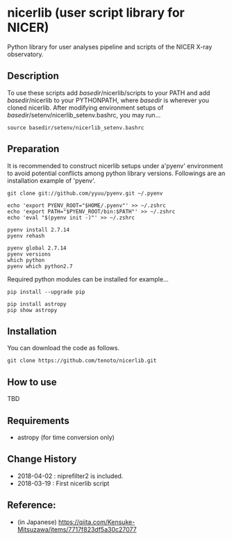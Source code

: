 # nicerlib (user script library for NICER)
Python library for user analyses pipeline and scripts of the NICER X-ray observatory.

## Description
To use these scripts add *basedir*/nicerlib/scripts to your PATH and add *basedir*/nicerlib to your PYTHONPATH, where *basedir* is wherever you cloned nicerlib. After modifying environment setups of *basedir*/setenv/nicerlib_setenv.bashrc, you may run...

```
source basedir/setenv/nicerlib_setenv.bashrc
```


## Preparation 
It is recommended to construct nicerlib setups under a'pyenv' environment to avoid potential conflicts among python library versions. Followings are an installation example of 'pyenv'.

```
git clone git://github.com/yyuu/pyenv.git ~/.pyenv

echo 'export PYENV_ROOT="$HOME/.pyenv"' >> ~/.zshrc
echo 'export PATH="$PYENV_ROOT/bin:$PATH"' >> ~/.zshrc
echo 'eval "$(pyenv init -)"' >> ~/.zshrc

pyenv install 2.7.14
pyenv rehash
 
pyenv global 2.7.14
pyenv versions 
which python
pyenv which python2.7
```

Required python modules can be installed for example...

```
pip install --upgrade pip

pip install astropy
pip show astropy
```

## Installation
You can download the code as follows. 
```
git clone https://github.com/tenoto/nicerlib.git
```




## How to use
TBD 


## Requirements
- astropy (for time conversion only)


## Change History 
* 2018-04-02 : niprefilter2 is included. 
* 2018-03-19 : First nicerlib script 

## Reference:
- (in Japanese) https://qiita.com/Kensuke-Mitsuzawa/items/7717f823df5a30c27077 
